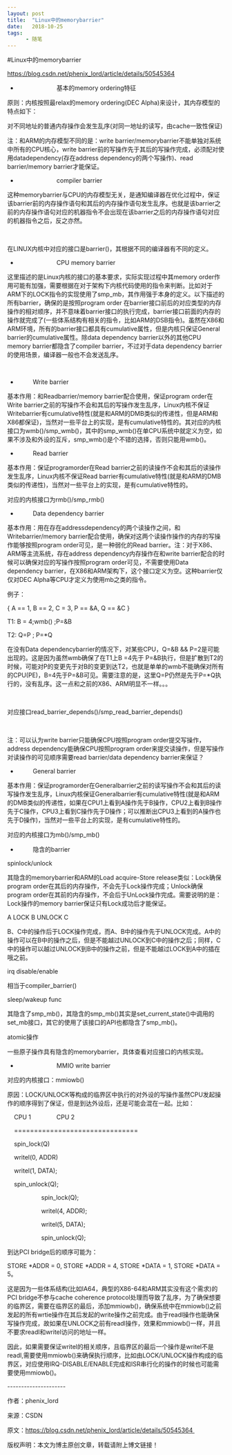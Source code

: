 ```yaml
---
layout: post
title:  "Linux中的memorybarrier"
date:   2018-10-25
tags:
      - 随笔
---
```


#Linux中的memorybarrier


https://blog.csdn.net/phenix_lord/article/details/50545364

-                          基本的memory ordering特征

原则：内核按照最relax的memory ordering(DEC
Alpha)来设计，其内存模型的特点如下：



对不同地址的普通内存操作会发生乱序(对同一地址的读写，由cache一致性保证)



注：和ARM的内存模型不同的是：write
barrier/memorybarrier不能单独对系统中所有的CPU核心，write
barrier前的写操作先于其后的写操作完成，必须配对使用datadependency(存在address
dependency的两个写操作)、read barrier/memory barrier才能保证。



-                          compiler barrier

这种memorybarrier与CPU的内存模型无关，是通知编译器在优化过程中，保证该barrier前的内存操作语句和其后的内存操作语句发生乱序。也就是该barrier之前的内存操作语句对应的机器指令不会出现在该barrier之后的内存操作语句对应的机器指令之后，反之亦然。



 



在LINUX内核中对应的接口是barrier()，其根据不同的编译器有不同的定义。



-                          CPU memory barrier

这里描述的是Linux内核的接口的基本要求，实际实现过程中其memory
order作用可能有加强，需要根据在对于架构下内核代码使用的指令来判断。比如对于ARM下的LOCK指令的实现使用了smp_mb，其作用强于本身的定义。以下描述的所有barrier，确保的是按照program
order
在barrier接口前后的对应类型的内存操作的相对顺序，并不意味着barrier接口的执行完成，barrier接口前面的内存的操作就完成了(一些体系结构有相关的指令，比如ARM的DSB指令)。虽然在X86和ARM环境，所有的barrier接口都具有cumulative属性，但是内核只保证General
barrier的cumulative属性。除data dependency barrier以外的其他CPU memory
barrier都隐含了compiler barrier，不过对于data dependency
barrier的使用场景，编译器一般也不会发送乱序。



 



-            Write barrier

基本作用：和Readbarrier/memory barrier配合使用，保证program order在Write
barrier之前的写操作不会和其后的写操作发生乱序，Linux内核不保证Writebarrier有cumulative特性(就是和ARM的DMB类似的传递性，但是ARM和X86都保证)，当然对一些平台上的实现，是有cumulative特性的。其对应的内核接口为wmb()/smp_wmb()，其中的smp_wmb()在单CPU系统中就定义为空，如果不涉及和外设的互斥，smp_wmb()是个不错的选择，否则只能用wmb()。



-            Read barrier

基本作用：保证programorder在Read
barrier之前的读操作不会和其后的读操作发生乱序，Linux内核不保证Read
barrier有cumulative特性(就是和ARM的DMB类似的传递性)，当然对一些平台上的实现，是有cumulative特性的。



对应的内核接口为rmb()/smp_rmb()



-            Data dependency barrier

基本作用：用在存在addressdependency的两个读操作之间，和Writebarrier/memory
barrier配合使用，确保对这两个读操作操作的内存的写操作能够按照program
order可见，是一种弱化的Read
barrier。注：对于X86、ARM等主流系统，存在address
dependency内存操作在和write
barrier配合的时候可以确保对应的写操作按照program
order可见，不需要使用Data dependency
barrier，在X86和ARM架构下，这个接口定义为空。这种barrier仅仅对DEC
Alpha等CPU才定义为使用mb之类的指令。



例子：



{ A == 1, B == 2, C = 3, P == &A, Q == &C }



T1: B = 4;wmb() ;P=&B



T2: Q=P ; P=\*Q



在没有Data dependencybarrier的情况下，对某些CPU，Q=&B &&
P=2是可能出现的。这是因为虽然wmb确保了在T1上B =4先于
P=&B执行，但是扩散到T2的时候，可能对P的变更先于对B的变更到达T2，也就是单单的wmb不能确保对所有的CPU(PE)，B=4先于P=&B可见。需要注意的是，这里Q=P仍然是先于P=\*Q执行的，没有乱序。这一点和之前的X86、ARM明显不一样。。。



 



对应接口read_barrier_depends()/smp_read_barrier_depends()



 



注：可以认为write barrier只能确保CPU按照program order提交写操作，address
dependency能确保CPU按照program
order来提交读操作，但是写操作对读操作的可见顺序需要read barrier/data
dependency barrier来保证？



-            General barrier

基本作用：保证programorder在Generalbarrier之前的读写操作不会和其后的读写操作发生乱序，Linux内核保证Generalbarrier有cumulative特性(就是和ARM的DMB类似的传递性，如果在CPU1上看到A操作先于B操作，CPU2上看到B操作先于C操作，CPU3上看到C操作先于D操作；可以推断出CPU3上看到的A操作也先于D操作)，当然对一些平台上的实现，是有cumulative特性的。



对应的内核接口为mb()/smp_mb()



-            隐含的barrier

spinlock/unlock

其隐含的memorybarrier和ARM的Load acquire-Store
release类似：Lock确保program
order在其后的内存操作，不会先于Lock操作完成；Unlock确保program
order在其前的内存操作，不会后于UnLock操作完成。需要说明的是：Lock操作的memory
barrier保证只有Lock成功后才能保证。



A LOCK B UNLOCK C



B、C中的操作后于LOCK操作完成，而A、B中的操作先于UNLOCK完成。A中的操作可以在B中的操作之后，但是不能越过UNLOCK到C中的操作之后；同样，C中的操作可以越过UNLOCK到B中的操作之前，但是不能越过LOCK到A中的插在哦之前。



irq disable/enable

相当于compiler_barrier()



sleep/wakeup func

其隐含了smp_mb()，其隐含的smp_mb()其实是set_current_state()中调用的set_mb接口，其它的使用了该接口的API也都隐含了smp_mb()。



atomic操作

一些原子操作具有隐含的memorybarrier，具体查看对应接口的内核实现。



-                          MMIO write barrier

对应的内核接口：mmiowb()



原因：LOCK/UNLOCK等构成的临界区中执行的对外设的写操作虽然CPU发起操作的顺序得到了保证，但是到达外设后，还是可能会混在一起。比如：



    CPU 1               CPU 2



    ===============================



    spin_lock(Q)



    writel(0, ADDR)



    writel(1, DATA);



    spin_unlock(Q);



                    spin_lock(Q);



                    writel(4, ADDR);



                    writel(5, DATA);



                    spin_unlock(Q);



到达PCI bridge后的顺序可能为：



STORE \*ADDR = 0, STORE \*ADDR = 4, STORE \*DATA = 1, STORE \*DATA = 5。



这是因为一些体系结构(比如IA64，典型的X86-64和ARM其实没有这个需求)的PCI
bridge不参与cache coherence
protocol处理而导致了乱序，为了确保想要的临界区，需要在临界区的最后，添加mmiowb()，确保系统中在mmiowb()之前发起的所有wrtie操作在其后发起的write操作之前完成。由于readl操作也能确保写操作完成，故如果在UNLOCK之前有readl操作，效果和mmiowb()一样，并且不要求readl和writel访问的地址一样。



因此，如果需要保证writel的相关顺序，且临界区的最后一个操作是writel不是readl,需要使用mmiowb()来确保执行顺序，比如由LOCK/UNLOCK操作构成的临界区，对应使用IRQ-DISABLE/ENABLE完成和ISR串行化的操作的时候也可能需要使用mmiowb()。

\-\-\-\-\-\-\-\-\-\-\-\-\-\-\-\-\-\-\-\-- 

作者：phenix_lord

来源：CSDN 

原文：https://blog.csdn.net/phenix_lord/article/details/50545364 

版权声明：本文为博主原创文章，转载请附上博文链接！



